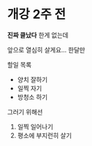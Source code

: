 # 개강 2주 전

**진짜 클났다** 한게 없는데

앞으로 열심히 살게요... 한달만

할일 목록
- 양치 잘하기
- 일찍 자기
- 방청소 하기

그러기 위해선

1. 일찍 일어나기
2. 평소에 부지런히 살기
